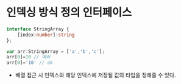 # 인덱싱 방식 정의 인터페이스

```typescript
interface StringArray {
    [index:number]:string
};

var arr:StringArray = ['a','b','c'];
arr[0]=10 // 에러 
arr[0]='10' // ok
```

- 배열 접근 시 인덱스와 해당 인덱스에 저장될 값의 타입을 정해줄 수 있다.

